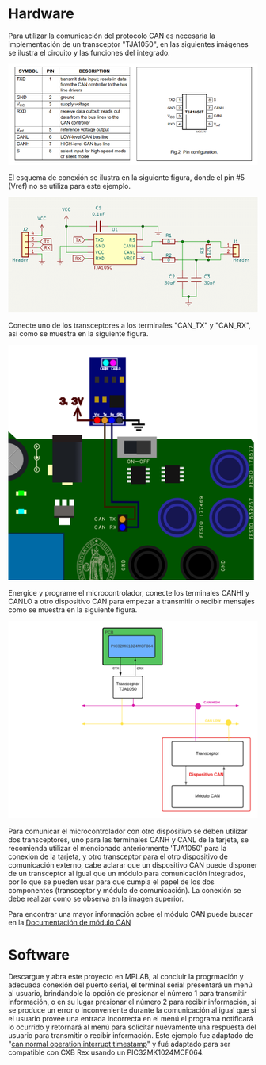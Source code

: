 # Hardware

Para utilizar la comunicación del protocolo CAN es necesaria la implementación de un transceptor "TJA1050", en las siguientes imágenes se ilustra el circuito y las funciones del integrado.

![](https://github.com/CXBRexDevs/Codigos-ejemplo-CXB/blob/main/images/TJA1050_CAN.png?raw=true)

El esquema de conexión se ilustra en la siguiente figura, donde el pin #5 (Vref) no se utiliza para este ejemplo.

![](https://github.com/CXBRexDevs/Codigos-ejemplo-CXB/blob/main/images/Plano-1.png?raw=true)

Conecte uno de los transceptores a los terminales "CAN_TX" y "CAN_RX", así como se muestra en la siguiente figura.

![](https://github.com/CXBRexDevs/Codigos-ejemplo-CXB/blob/main/images/CXBCAN.png?raw=true)

Energice y programe el microcontrolador, conecte los terminales CANHI y CANLO a otro dispositivo CAN para empezar a transmitir o recibir mensajes como se muestra en la siguiente figura.

![](https://github.com/CXBRexDevs/Codigos-ejemplo-CXB/blob/main/images/comunicacion_can.png?raw=true)

Para comunicar el microcontrolador con otro dispositivo se deben utilizar dos transceptores, uno para las terminales CANH y CANL de la tarjeta, se recomienda utilizar el mencionado anteriormente 'TJA1050' para la conexion de la tarjeta, y otro transceptor para el otro dispositivo de comunicación externo, cabe aclarar que un dispositivo CAN puede disponer de un transceptor al igual que un módulo para comunicación integrados, por lo que se pueden usar para que cumpla el papel de los dos componentes (transceptor y módulo de comunicación). La conexión se debe realizar como se observa en la imagen superior.

Para encontrar una mayor información sobre el módulo CAN puede buscar en la [Documentación de módulo CAN](https://ww1.microchip.com/downloads/en/DeviceDoc/61154C.pdf)

# Software

Descargue y abra este proyecto en MPLAB, al concluir la progrmación y adecuada conexión del puerto serial, el terminal serial presentará un menú al usuario, brindándole la opción de presionar el número 1 para transmitir información, o en su lugar presionar el número 2 para recibir información, si se produce un error o inconveniente durante la comunicación al igual que si el usuario provee una entrada incorrecta en el menú el programa notificará lo ocurrido y retornará al menú para solicitar nuevamente una respuesta del usuario para transmitir o recibir información. Este ejemplo fue adaptado de "[can normal operation interrupt timestamp](https://github.com/Microchip-MPLAB-Harmony/csp_apps_pic32mx/tree/master/apps/can/can_normal_operation_interrupt_timestamp)" y fué adaptado para ser compatible con CXB Rex usando un PIC32MK1024MCF064.

